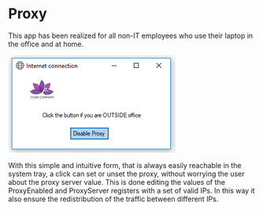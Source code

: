 # Proxy
This app has been realized for all non-IT employees who use their laptop in the office and at home. 

![alt text](https://github.com/MallyDev/Proxy/blob/master/window.PNG)

With this simple and intuitive form, that is always easily reachable in the system tray, a click can set or unset the proxy, without worrying the user about the proxy server value.
This is done editing the values of the ProxyEnabled and ProxyServer registers with a set of valid IPs. In this way it also ensure the redistribution of the traffic between different IPs. 
